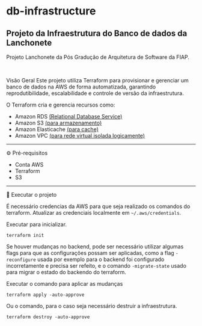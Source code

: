 # db-infrastructure

## Projeto da Infraestrutura do Banco de dados da Lanchonete

Projeto Lanchonete da Pós Gradução de Arquitetura de Software da FIAP.

<br>

Visão Geral
Este projeto utiliza Terraform para provisionar e gerenciar um banco de dados na AWS de forma automatizada, garantindo reprodutibilidade, escalabilidade e controle de versão da infraestrutura.

O Terraform cria e gerencia recursos como:

- Amazon RDS [(Relational Database Service)](https://aws.amazon.com/pt/rds/)
- Amazon S3 [(para armazenamento)](https://aws.amazon.com/pt/s3/)
- Amazon Elasticache [(para cache)](https://aws.amazon.com/pt/elasticache/)
- Amazon VPC [(para rede virtual isolada logicamente)](https://aws.amazon.com/pt/vpc/)

<hr/>

⚙️ Pré-requisitos

- Conta AWS
- Terraform
- S3

<hr/>
🚀 Executar o projeto

É necessário credencias da AWS para que seja realizado os comandos do terraform. Atualizar as credenciais localmente em `~/.aws/credentials`.

Executar para inicializar.

```
terraform init
```

Se houver mudanças no backend, pode ser necessário utilizar algumas flags para que as configurações possam ser aplicadas, como a flag `-reconfigure` usada por exemplo para o backend foi configurado incorretamente e precisa ser refeito, e o comando `-migrate-state` usado para migrar o estado do backendo do terraform.

Executar o comando para aplicar as mudanças

```
terraform apply -auto-approve
```

Ou o comando, para o caso seja necessário destruir a infraestrutura.

```
terraform destroy -auto-approve
```
